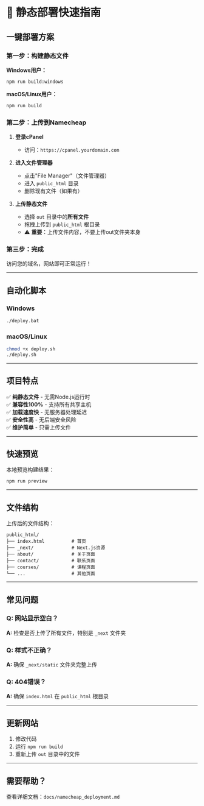 # 🚀 静态部署快速指南

## 一键部署方案

### 第一步：构建静态文件

**Windows用户：**
```cmd
npm run build:windows
```

**macOS/Linux用户：**
```bash
npm run build
```

### 第二步：上传到Namecheap

1. **登录cPanel**
   - 访问：`https://cpanel.yourdomain.com`

2. **进入文件管理器**
   - 点击"File Manager"（文件管理器）
   - 进入 `public_html` 目录
   - 删除现有文件（如果有）

3. **上传静态文件**
   - 选择 `out` 目录中的**所有文件**
   - 拖拽上传到 `public_html` 根目录
   - ⚠️ **重要**：上传文件内容，不要上传out文件夹本身

### 第三步：完成
访问您的域名，网站即可正常运行！

---

## 自动化脚本

### Windows
```cmd
./deploy.bat
```

### macOS/Linux  
```bash
chmod +x deploy.sh
./deploy.sh
```

---

## 项目特点

✅ **纯静态文件** - 无需Node.js运行时  
✅ **兼容性100%** - 支持所有共享主机  
✅ **加载速度快** - 无服务器处理延迟  
✅ **安全性高** - 无后端安全风险  
✅ **维护简单** - 只需上传文件  

---

## 快速预览

本地预览构建结果：
```bash
npm run preview
```

---

## 文件结构

上传后的文件结构：
```
public_html/
├── index.html          # 首页
├── _next/              # Next.js资源
├── about/              # 关于页面
├── contact/            # 联系页面
├── courses/            # 课程页面
└── ...                 # 其他页面
```

---

## 常见问题

### Q: 网站显示空白？
**A:** 检查是否上传了所有文件，特别是 `_next` 文件夹

### Q: 样式不正确？
**A:** 确保 `_next/static` 文件夹完整上传

### Q: 404错误？
**A:** 确保 `index.html` 在 `public_html` 根目录

---

## 更新网站

1. 修改代码
2. 运行 `npm run build`  
3. 重新上传 `out` 目录中的文件

---

## 需要帮助？

查看详细文档：`docs/namecheap_deployment.md` 